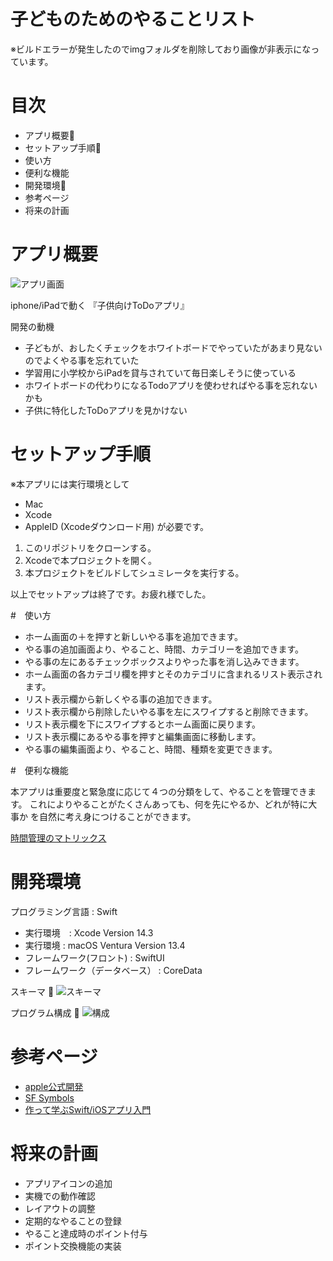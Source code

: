 # 子どものためのやることリスト

※ビルドエラーが発生したのでimgフォルダを削除しており画像が非表示になっています。

# 目次

- アプリ概要🍊
- セットアップ手順🍊
- 使い方
- 便利な機能
- 開発環境🍊
- 参考ページ
- 将来の計画

# アプリ概要

![アプリ画面](/img/MyTodo.png) 

iphone/iPadで動く
『子供向けToDoアプリ』

開発の動機
- 子どもが、おしたくチェックをホワイトボードでやっていたがあまり見ないのでよくやる事を忘れていた
- 学習用に小学校からiPadを貸与されていて毎日楽しそうに使っている
- ホワイトボードの代わりになるTodoアプリを使わせればやる事を忘れないかも
- 子供に特化したToDoアプリを見かけない

# セットアップ手順

※本アプリには実行環境として
- Mac
- Xcode
- AppleID (Xcodeダウンロード用)
が必要です。

1. このリポジトリをクローンする。
2. Xcodeで本プロジェクトを開く。
3. 本プロジェクトをビルドしてシュミレータを実行する。

以上でセットアップは終了です。お疲れ様でした。

#　使い方

- ホーム画面の＋を押すと新しいやる事を追加できます。
- やる事の追加画面より、やること、時間、カテゴリーを追加できます。
- やる事の左にあるチェックボックスよりやった事を消し込みできます。
- ホーム画面の各カテゴリ欄を押すとそのカテゴリに含まれるリスト表示されます。
- リスト表示欄から新しくやる事の追加できます。
- リスト表示欄から削除したいやる事を左にスワイプすると削除できます。
- リスト表示欄を下にスワイプするとホーム画面に戻ります。
- リスト表示欄にあるやる事を押すと編集画面に移動します。
- やる事の編集画面より、やること、時間、種類を変更できます。

#　便利な機能

本アプリは重要度と緊急度に応じて４つの分類をして、やることを管理できます。
これによりやることがたくさんあっても、何を先にやるか、どれが特に大事か
を自然に考え身につけることができます。

 [時間管理のマトリックス](https://www.hr-doctor.com/news/management/engagement/management_time_effective_2steps-7?content=management_time_effective_2steps-7)

# 開発環境

プログラミング言語 : Swift

- 実行環境　: Xcode Version 14.3
- 実行環境 : macOS Ventura Version 13.4
- フレームワーク(フロント) : SwiftUI
- フレームワーク（データベース） : CoreData

スキーマ
🍊
![スキーマ](/img/schema.png) 

プログラム構成
🍊
![構成](/img/composition.png) 

# 参考ページ

- [apple公式開発](https://developer.apple.com/jp/develop/)
- [SF Symbols](https://developer.apple.com/jp/sf-symbols/)
- [作って学ぶSwift/iOSアプリ入門](https://tech.camph.net/how-to-make-ios-app-with-swift/)

# 将来の計画

- アプリアイコンの追加
- 実機での動作確認
- レイアウトの調整
- 定期的なやることの登録
- やること達成時のポイント付与
- ポイント交換機能の実装
